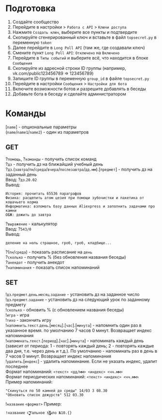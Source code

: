 # Подготовка
1) Создайте сообщество
2) Перейдите в настройки > `Работа с API` > `Ключи доступа`
3) Нажмите `Создать ключ`, выберите все пункты и подтвердите
4) Скопируйте сгенерированный ключ и вставьте в файл `topsecret.py` в переменную `token`
5) Далее перейдите в `Long Poll API` (там же, где создавали ключ)
6) Смените пункт `Long Poll API`: `Отключено` на `Включено`
7) Перейдите в `Типы событий` и выберите всё, что находится в блоке `Сообщения`
8) Скопируйте из адресной строки ID группы (например, vk.com/public123456789 => 123456789)
9) Запишите ID группы в переменную `group_id` в файле `topsecret.py`
10) Перейдите в настройки `Сообщения` > `Настройки для бота`
11) Включите возможности ботов и разрешите добавлять в беседы
12) Добавьте бота в беседу и сделайте администратором

# Команды  
[`name`] - опциональные параметры  
(`name`/`name1`/`name2`) - один из параметров  

## GET  
?`помощь`, ?`команды` - получить список команд  
?`дз` - получить дз на ближайший учебный день  
?`дз`.(`завтра`/`пн`/`среда`/`вчера`/`послезавтра`/`дд.мм`).[`предмет`] - получить дз на заданный день  
Ввод: ?`дз`.`20.02`  
Вывод:
```note
История: прочитать 65536 параграфов
Физика: расщепить атом цезия при помощи зубочистки и пакетика от кошачьего корма
Информатика: взломать базу данных Aliexpress и заполнить задачами про камни
ОБЖ: дожить до завтра
```
?`выражение` - калькулятор  
Ввод: ?`543/0`  
Вывод:
```note
деление на ноль страшное, гроб, гроб, кладбище...
```
?(`пн`/`среда`) - показать расписание на `день`  
?`сколько` - получить % (без обновления названия беседы)  
?`анекдот` - получить анекдот  
?`напоминания` - показать список напоминаний  

## SET  
!`дз`.`предмет`.`день`.`месяц`.`задание` - установить дз на заданное число  
!`дз`.`предмет`.`задание` - установить дз на следующий урок по заданному предмету  
!`сколько` - обновить % (с обновлением названия беседы)  
!`игра` - игра  
!`тихо` - закончить игру  
!`напомнить`.`текст`.`день`.[`месяц`].[`час`].[`минута`] - напомнить один раз в указанное время. по умолчанию 7 часов 0 минут. Возвращает индекс напоминания  
!`напоминать`.`текст`.[`период`].[`час`].[`минута`] - напоминать каждый день (зависит от периода: 1 - повторять каждый день; 2 - повторять каждые два дня, т.е. через день и т.д.). По умолчанию - напоминать раз в день в 7 часов 0 минут. Возвращает индекс напоминания  
!`удалить`.[`индекс`] - удалить напоминание. Если не указать индекс, удалит последнее  
Формат напоминаний: `<текст> <дд/мм> <индекс> <чч.мм>`  
Формат периодических напоминаний: `<текст> <индекс> <чч.мм>`  
Пример напоминаний:  
```note
"Скинуться по 50 камней до среды" 14/03 3 08.30
"Обновить список дежурств" 512 03.30
```
!`название` `<формат>`
Пример:
```note
!название С̖̻̣̘̦̤̬̼̪͂̇̍̕͝тальное M̖̻̣̘̦̤̬̼̪͂̇̍̕͝ыло №10.{}
```
